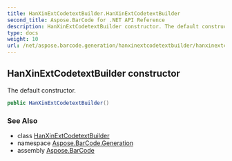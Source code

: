 ```yaml
---
title: HanXinExtCodetextBuilder.HanXinExtCodetextBuilder
second_title: Aspose.BarCode for .NET API Reference
description: HanXinExtCodetextBuilder constructor. The default constructor
type: docs
weight: 10
url: /net/aspose.barcode.generation/hanxinextcodetextbuilder/hanxinextcodetextbuilder/
---
```

## HanXinExtCodetextBuilder constructor

The default constructor.

```csharp
public HanXinExtCodetextBuilder()
```

### See Also

* class [HanXinExtCodetextBuilder](../)
* namespace [Aspose.BarCode.Generation](../../../aspose.barcode.generation/)
* assembly [Aspose.BarCode](../../../)


